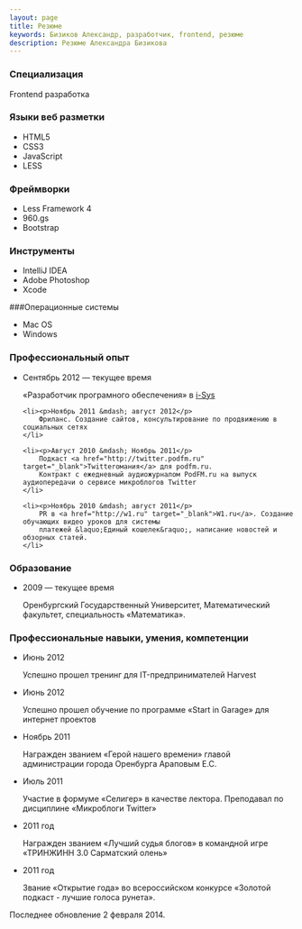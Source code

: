 ```yaml
---
layout: page
title: Резюме
keywords: Бизиков Александр, разработчик, frontend, резюме
description: Резюме Александра Бизикова
---
```

### Специализация

Frontend разработка

### Языки веб разметки

- HTML5
- CSS3
- JavaScript
- LESS

### Фреймворки

- Less Framework 4
- 960.gs
- Bootstrap

### Инструменты

- IntelliJ IDEA
- Adobe Photoshop
- Xcode

###Операционные системы

- Mac OS
- Windows

### Профессиональный опыт
<ul>
    <li><p>Сентябрь 2012 &mdash; текущее время</p>
        &laquo;Разработчик програмного обеспечения&raquo; в <a href="http://wwww.i-sys.ru" target="_blank">i-Sys</a>
    </li>

    <li><p>Ноябрь 2011 &mdash; август 2012</p>
        Фриланс. Создание сайтов, консультирование по продвижению в социальных сетях
    </li>

    <li><p>Август 2010 &mdash; Ноябрь 2011</p>
        Подкаст <a href="http://twitter.podfm.ru" target="_blank">Twitterомания</a> для podfm.ru.
        Контракт с ежедневный аудиожурналом PodFM.ru на выпуск аудиопередачи о сервисе микроблогов Twitter
    </li>

    <li><p>Ноябрь 2010 &mdash; август 2011</p>
        PR в <a href="http://w1.ru" target="_blank">W1.ru</a>. Создание обучающих видео уроков для системы
        платежей &laquo;Единый кошелек&raquo;, написание новостей и обзорных статей.
    </li>

</ul>

<h3>Образование</h3>
<ul>
    <li><p>2009 &mdash; текущее время</p>
        Оренбургский Государственный Университет, Математический факультет, специальность &laquo;Математика&raquo;.
    </li>
</ul>

<h3>Профессиональные навыки, умения, компетенции</h3>
<ul>
    <li><p>Июнь 2012</p>
        Успешно прошел тренинг для IT-предпринимателей Harvest
    </li>
    <li><p>Июнь 2012</p>
        Успешно прошел обучение по программе &laquo;Start in Garage&raquo; для интернет проектов
    </li>
    <li><p>Ноябрь 2011</p>
        Награжден званием &laquo;Герой нашего времени&raquo; главой администрации города Оренбурга Араповым Е.С.
    </li>
    <li><p>Июль 2011</p>
        Участие в формуме &laquo;Селигер&raquo; в качестве лектора. Преподавал по дисциплине &laquo;Микроблоги
        Twitter&raquo;</li>
    <li><p>2011 год</p>
        Награжден званием &laquo;Лучший судья блогов&raquo; в командной игре &laquo;ТРИНЖИНН 3.0 Сарматский
        олень&raquo;</li>
    <li><p>2011 год</p>
        Звание &laquo;Открытие года&raquo; во всероссийском конкурсе &laquo;Золотой подкаст - лучшие голоса
        рунета&raquo;.
    </li>
</ul>

<p class="note">Последнее обновление 2 февраля 2014.</p>